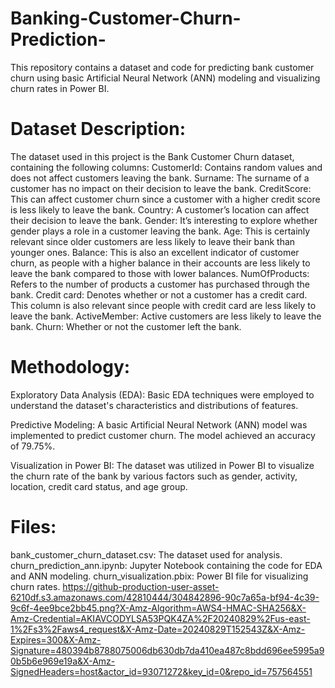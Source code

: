 # Banking-Customer-Churn-Prediction-
This repository contains a dataset and code for predicting bank customer churn using basic Artificial Neural Network (ANN) modeling and visualizing churn rates in Power BI.

# Dataset Description:
The dataset used in this project is the Bank Customer Churn dataset, containing the following columns:
CustomerId: Contains random values and does not affect customers leaving the bank.
Surname: The surname of a customer has no impact on their decision to leave the bank.
CreditScore: This can affect customer churn since a customer with a higher credit score is less likely to leave the bank.
Country: A customer’s location can affect their decision to leave the bank.
Gender: It’s interesting to explore whether gender plays a role in a customer leaving the bank.
Age: This is certainly relevant since older customers are less likely to leave their bank than younger ones.
Balance: This is also an excellent indicator of customer churn, as people with a higher balance in their accounts are less likely to leave the bank compared to those with lower balances.
NumOfProducts: Refers to the number of products a customer has purchased through the bank.
Credit card: Denotes whether or not a customer has a credit card. This column is also relevant since people with credit card are less likely to leave the bank.
ActiveMember: Active customers are less likely to leave the bank.
Churn: Whether or not the customer left the bank.

# Methodology:
Exploratory Data Analysis (EDA): Basic EDA techniques were employed to understand the dataset's characteristics and distributions of features.

Predictive Modeling: A basic Artificial Neural Network (ANN) model was implemented to predict customer churn. The model achieved an accuracy of 79.75%.

Visualization in Power BI: The dataset was utilized in Power BI to visualize the churn rate of the bank by various factors such as gender, activity, location, credit card status, and age group.

# Files:
bank_customer_churn_dataset.csv: The dataset used for analysis.
churn_prediction_ann.ipynb: Jupyter Notebook containing the code for EDA and ANN modeling.
churn_visualization.pbix: Power BI file for visualizing churn rates.
https://github-production-user-asset-6210df.s3.amazonaws.com/42810444/304842896-90c7a65a-bf94-4c39-9c6f-4ee9bce2bb45.png?X-Amz-Algorithm=AWS4-HMAC-SHA256&X-Amz-Credential=AKIAVCODYLSA53PQK4ZA%2F20240829%2Fus-east-1%2Fs3%2Faws4_request&X-Amz-Date=20240829T152543Z&X-Amz-Expires=300&X-Amz-Signature=480394b8788075006db630db7da410ea487c8bdd696ee5995a90b5b6e969e19a&X-Amz-SignedHeaders=host&actor_id=93071272&key_id=0&repo_id=757564551

